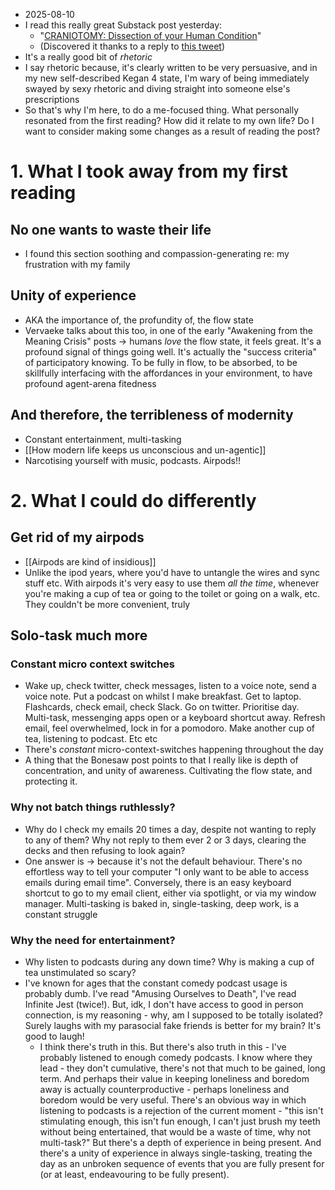 - 2025-08-10
- I read this really great Substack post yesterday:
	- "[CRANIOTOMY: Dissection of your Human Condition](https://bonesawmd.substack.com/p/craniotomy-dissection-of-your-human)"
	- (Discovered it thanks to a reply to [this tweet](https://x.com/orphcorp/status/1953460443004948927)) 
- It's a really good bit of *rhetoric*
- I say rhetoric because, it's clearly written to be very persuasive, and in my new self-described Kegan 4 state, I'm wary of being immediately swayed by sexy rhetoric and diving straight into someone else's prescriptions
- So that's why I'm here, to do a me-focused thing. What personally resonated from the first reading? How did it relate to my own life? Do I want to consider making some changes as a result of reading the post?
# 1. What I took away from my first reading
## No one wants to waste their life
- I found this section soothing and compassion-generating re: my frustration with my family
## Unity of experience
- AKA the importance of, the profundity of, the flow state 
- Vervaeke talks about this too, in one of the early "Awakening from the Meaning Crisis" posts → humans *love* the flow state, it feels great. It's a profound signal of things going well. It's actually the "success criteria" of participatory knowing. To be fully in flow, to be absorbed, to be skillfully interfacing with the affordances in your environment, to have profound agent-arena fitedness
## And therefore, the terribleness of modernity
- Constant entertainment, multi-tasking
- [[How modern life keeps us unconscious and un-agentic]]
- Narcotising yourself with music, podcasts. Airpods!!
# 2. What I could do differently
## Get rid of my airpods
- [[Airpods are kind of insidious]]
- Unlike the ipod years, where you'd have to untangle the wires and sync stuff etc. With airpods it's very easy to use them *all the time*, whenever you're making a cup of tea or going to the toilet or going on a walk, etc. They couldn't be more convenient, truly
## Solo-task much more
### Constant micro context switches
- Wake up, check twitter, check messages, listen to a voice note, send a voice note. Put a podcast on whilst I make breakfast. Get to laptop. Flashcards, check email, check Slack. Go on twitter. Prioritise day. Multi-task, messenging apps open or a keyboard shortcut away. Refresh email, feel overwhelmed, lock in for a pomodoro. Make another cup of tea, listening to podcast. Etc etc
- There's *constant*  micro-context-switches happening throughout the day
- A thing that the Bonesaw post points to that I really like is depth of concentration, and unity of awareness. Cultivating the flow state, and protecting it. 
### Why not batch things ruthlessly?
- Why do I check my emails 20 times a day, despite not wanting to reply to any of them? Why not reply to them ever 2 or 3 days, clearing the decks and then refusing to look again?
- One answer is → because it's not the default behaviour. There's no effortless way to tell your computer "I only want to be able to access emails during email time". Conversely, there is an easy keyboard shortcut to go to my email client, either via spotlight, or via my window manager. Multi-tasking is baked in, single-tasking, deep work, is a constant struggle 
### Why the need for entertainment?
- Why listen to podcasts during any down time? Why is making a cup of tea unstimulated so scary? 
- I've known for ages that the constant comedy podcast usage is probably dumb. I've read "Amusing Ourselves to Death", I've read Infinite Jest (twice!). But, idk, I don't have access to good in person connection, is my reasoning - why, am I supposed to be totally isolated? Surely laughs with my parasocial fake friends is better for my brain? It's good to laugh!
	- I think there's truth in this. But there's also truth in this - I've probably listened to enough comedy podcasts. I know where they lead - they don't cumulative, there's not that much to be gained, long term. And perhaps their value in keeping loneliness and boredom away is actually counterproductive - perhaps loneliness and boredom would be very useful. There's an obvious way in which listening to podcasts is a rejection of the current moment - "this isn't stimulating enough, this isn't fun enough, I can't just brush my teeth without being entertained, that would be a waste of time, why not multi-task?" But there's a depth of experience in being present. And there's a unity of experience in always single-tasking, treating the day as an unbroken sequence of events that you are fully present for (or at least, endeavouring to be fully present).